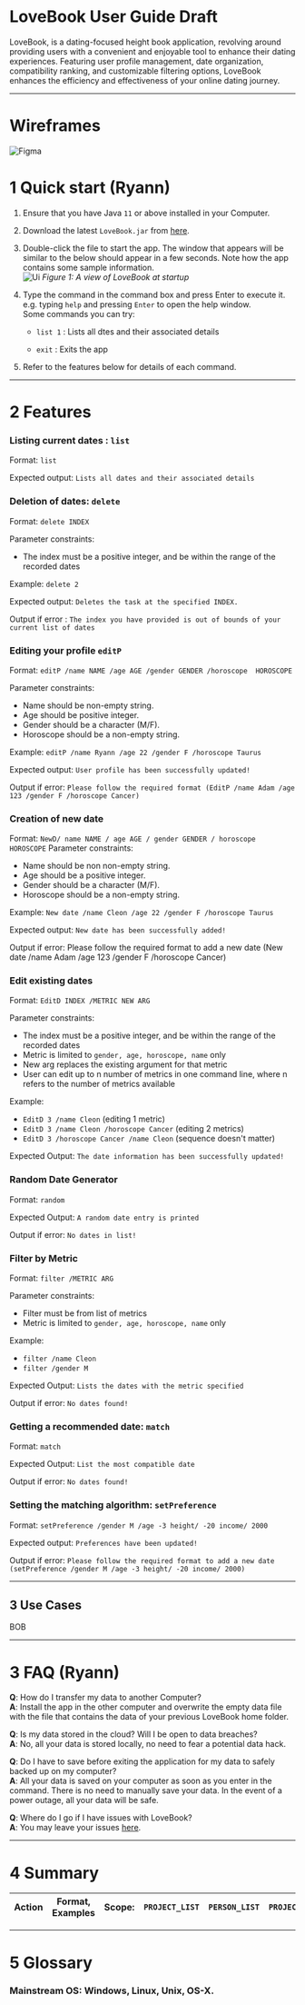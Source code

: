 # LoveBook User Guide Draft

LoveBook, is a dating-focused height book application, revolving around providing users with a convenient
and enjoyable tool to enhance their dating experiences. Featuring user profile management, date organization,
compatibility ranking, and customizable filtering options, LoveBook enhances the efficiency and effectiveness of your
online dating journey.

--------------------------------------------------------------------------------------------------------------------

# Wireframes

![Figma](/docs/images/user-guide/Figma.png)

# 1 Quick start (Ryann)

1. Ensure that you have Java `11` or above installed in your Computer.

2. Download the latest `LoveBook.jar` from [here](https://github.com/AY2324S1-CS2103T-F10-2/tp).

3. Double-click the file to start the app. The window that appears will be similar to the below should appear in a few seconds. Note how
   the app contains some sample information.<br>
   ![Ui](images/Ui.png)
   *Figure 1: A view of LoveBook at startup*

4. Type the command in the command box and press Enter to execute it. e.g. typing `help` and pressing `Enter` to
   open the help window.<br>
   Some commands you can try:

    * `list 1` : Lists all dtes and their associated details

    * `exit` : Exits the app

5. Refer to the features below for details of each command.

--------------------------------------------------------------------------------------------------------------------

# 2 Features

### Listing current dates : `list`

Format: `list`

Expected output: `Lists all dates and their associated details`

### Deletion of dates: `delete`

Format: `delete INDEX`

Parameter constraints:
- The index must be a positive integer, and be within the range of the recorded dates

Example: `delete 2`

Expected output: `Deletes the task at the specified INDEX.`

Output if error : `The index you have provided is out of bounds of your current list of dates`

### Editing your profile `editP`

Format: `editP /name NAME /age AGE /gender GENDER /horoscope  HOROSCOPE`

Parameter constraints:
- Name should be non-empty string.
- Age should be positive integer.
- Gender should be a character (M/F).
- Horoscope should be a non-empty string.

Example: `editP /name Ryann /age 22 /gender F /horoscope Taurus`

Expected output: `User profile has been successfully updated!`

Output if error: ```Please follow the required format (EditP /name Adam /age 123 /gender F /horoscope Cancer)```

### Creation of new date
Format: `NewD/ name NAME / age AGE / gender GENDER / horoscope HOROSCOPE`
Parameter constraints:
- Name should be non non-empty string.
- Age should be a positive integer.
- Gender should be a character (M/F).
- Horoscope should be a non-empty string.

Example:
`New date /name Cleon /age 22 /gender F /horoscope Taurus`

Expected output: `New date has been successfully added!`

Output if error:
Please follow the required format to add a new date (New date /name Adam /age 123 /gender F /horoscope Cancer)

### Edit existing dates
Format: `EditD INDEX /METRIC NEW ARG`

Parameter constraints:
- The index must be a positive integer, and be within the range of the recorded dates
- Metric is limited to `gender, age, horoscope, name` only
- New arg replaces the existing argument for that metric
- User can edit up to n number of metrics in one command line, where n refers to the number of metrics available

Example:
- `EditD 3 /name Cleon` (editing 1 metric)
- `EditD 3 /name Cleon /horoscope Cancer` (editing 2 metrics)
- `EditD 3 /horoscope Cancer /name Cleon` (sequence doesn't matter)

Expected Output: `The date information has been successfully updated!`

### Random Date Generator
Format: `random`

Expected Output: `A random date entry is printed`

Output if error: ```No dates in list!```

### Filter by Metric
Format: `filter /METRIC ARG`

Parameter constraints:
- Filter must be from list of metrics
- Metric is limited to `gender, age, horoscope, name` only

Example:
- `filter /name Cleon`
- `filter /gender M`

Expected Output: `Lists the dates with the metric specified`

Output if error: ```No dates found!```

### Getting a recommended date: `match`
Format: `match`

Expected Output: `List the most compatible date`

Output if error: `No dates found!`

### Setting the matching algorithm: `setPreference`
Format: `setPreference /gender M /age -3 height/ -20 income/ 2000`

Expected output: `Preferences have been updated!`

Output if error:
`Please follow the required format to add a new date (setPreference /gender M /age -3 height/ -20 income/ 2000)`

--------------------------------------------------------------------------------------------------------------------

## 3 Use Cases

BOB


--------------------------------------------------------------------------------------------------------------------

# 3 FAQ (Ryann)

**Q**: How do I transfer my data to another Computer?<br>
**A**: Install the app in the other computer and overwrite the empty data file with the file that
contains the data of your previous LoveBook home folder.

**Q**: Is my data stored in the cloud? Will I be open to data breaches?<br>
**A**: No, all your data is stored locally, no need to fear a potential data hack.

**Q**: Do I have to save before exiting the application for my data to safely backed up on my computer? <br>
**A**: All your data is saved on your computer as soon as you enter in the command. There is no need to manually save
your data. In the event of a power outage, all your data will be safe.

**Q**: Where do I go if I have issues with LoveBook? <br>
**A**: You may leave your issues [here](https://github.com/AY2324S1-CS2103T-F10-2/tp/issues).

--------------------------------------------------------------------------------------------------------------------

# 4 Summary

Action | Format, Examples | Scope: | `PROJECT_LIST` | `PERSON_LIST` | `PROJECT` | `PERSON` | `TASK` | `TEAMMATE`
--------|------------------|-------|---------------|---------------|-------------|--------|--------|------------

[//]: # (**Gets Help** | `help` |                                                                                                                                                                                                                                                          | √ | √ | √ | √ | √ | √)

[//]: # (**Exits application** | `exit` |                                                                                                                                                                                                                                                  | √ | √ | √ | √ | √ | √)

[//]: # (**Leaves a view** | `leave` |                                                                                                                                                                                                                                                     | √ | √ | √ | √ | √ | √)

[//]: # (**Shows all projects** | `listprojects` |                                                                                                                                                                                                                                         | √ | √ | √ |   | √ | √)

[//]: # (**Shows all dates** | `listdates` |                                                                                                                                                                                                                                           | √ | √ |   | √ |   |)

[//]: # (**Starts a project** | `startproject INDEX`<br> e.g., `startproject 3` |                                                                                                                                                                                                          | √ |   | √ |   |   |)

[//]: # (**Starts a date** | `startperson INDEX`<br> e.g., `startperson 3` |                                                                                                                                                                                                             |   | √ |   | √ |   |)

[//]: # (**Adds project** | `add n/PROJECT_NAME dl/DEADLINE ru/REPO_URL d/PROJECT_DESCRIPTION [tg/TAGS]... `   eg, `add n/Blair project dl/29-02-2020 00:00:00 ru/http://github.com/a/b.git d/Coding in Greenwich tg/challenging` |                                                        | √ |   | √ |   | √ | √)

[//]: # (**Deletes project** | `delete INDEX` <br> e.g. `delete 2` |                                                                                                                                                                                                                       | √ |   | √ |   | √ | √)

[//]: # (**Finds KEYWORD** | `find KEYWORD` <br> e.g. `find read` |                                                                                                                                                                                                                        | √ |   | √ |   | √ | √)

[//]: # (**Edits Project** | `edit [n/PROJECT NAME] [dl/DEADLINE] [ru/REPO URL] [d/PROJECT DESCRIPTION] [tg/TAGS...] ` eg, `edit n/Resident Evil project d/ new horror`|                                                                                                                   | √ |   | √ |   | √ | √)

[//]: # (**Adds Task** | `addtask tn/TASK_NAME td/TASK_DEADLINE [tp/TASK_PROGRESS] [d/TASK DESCRIPTION]` eg, `addtask tn/Do User Guide tp/30 td/29-02-2020 00:00:00` |                                                                                                                                             |   |   | √ |   | √ | √)

[//]: # (**Assigns A Task To A Teammate** | `assign INDEX NAME` <br> e.g. `assign 1 Niaaz` |                                                                                                                                                                                               |   |   | √ |   | √ | √)

[//]: # (**Edits task details** | `edittask INDEX [tn/TASK_NAME] [tp/TASK_PROGRESS] [td/TASK_DEADLINE] [d/TASK DESCRIPTION]` eg, `edittask 3 tn/Finish project` |                                                                                                                                   |   |   | √ |   | √ | √)

[//]: # (**Deletes a task** | `deletetask INDEX` <br>e.g. `deletetask 1` |                                                                                                                                                                                                                 |   |   | √ |   | √ | √)

[//]: # (**Filters tasks** | <code>filter &#40;ta/ASSIGNEE_GITHUB_USERNAME&#41;&#124;&#124;&#40;tn/KEYWORD [MORE_KEYWORDS]...&#41;&#124;&#124;&#40;td/DEADLINE&#41;&#124;&#124;&#40;start/START_DATE end/END_DATE&#41;&#124;&#124;&#40;tp/TASK_PROGRESS&#41;&#124;&#124;&#40;done/DONE_STATUS&#41;</code> <br>e.g. `filter tn/CS2103T` |   |   |   | √ |   | √ | √)

[//]: # (**Shows all the tasks** | `alltasks` |                                                                                                                                                                                                                                            |   |   | √ |   | √ | √)

[//]: # (**Sorts tasks** | <code>sort &#40;sa/&#41;&#124;&#124;&#40;sd/&#41; &#40;td/&#41;&#124;&#124;&#40;tp/&#41;&#124;&#124;&#40;tn/&#41;&#124;&#124;&#40;done/&#41;</code> <br>e.g. `sort sa/ td/` |                                                                                                                                   |   |   | √ |   | √ | √)

[//]: # (**Views Details of A Task** | `viewtask INDEX` <br> e.g. `viewtask 1` |                                                                                                                                                                                                           |   |   | √ |   | √ | √)

[//]: # (**Creates a new date** | `addperson mn/TEAMMATE_NAME mg/GITHUB_USERNAME mp/PHONE_NUMBER me/GENDER ma/HEIGHT` e.g. `addperson mn/Lucas mg/LucasTai98 mp/93824823 me/lucas@gmail.com ma/18 Evelyn Road` |                                                                         | √ | √ | √ | √ | √ | √)

[//]: # (**Adds a teammate to a project** | `addtoproject GITHUB_USERNAME` e.g. `addtoproject LucasTai98` |                                                                                                                                                                                |   |   | √ |   | √ | √)

[//]: # (**Removes a teammate from a project** | `deletefromproject GITHUB_USERNAME` e.g. `deletefromproject LucasTai98` |                                                                                                                                                                 |   |   | √ |   | √ | √)

[//]: # (**Edits teammate details** | `editteammate GITHUB_USERNAME [mn/TEAMMATE_NAME] [mp/PHONE_NUMBER] [me/] [ma/HEIGHT]` e.g. `editteammate Lucas98 tn/GeNiaaz ta/5 Hacker Way`|                                                                                                  |   |   | √ |   | √ | √)

[//]: # (**Views a teammate’s details** | `viewteammate GITHUB_USERNAME` e.g. `viewteammate Lucas98`|                                                                                                                                                                                      |   |   | √ |   | √ | √)

[//]: # (**Deletes a teammate** | `deleteperson GITHUB_USERNAME` e.g. `deleteperson Lucas98` |)

--------------------------------------------------------------------------------------------------------------------

# 5 Glossary

### Mainstream OS: Windows, Linux, Unix, OS-X.
